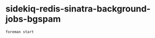 sidekiq-redis-sinatra-background-jobs-bgspam
============================================

```
foreman start
```
